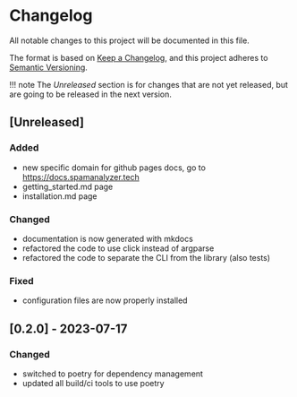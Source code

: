 # Changelog

All notable changes to this project will be documented in this file.

The format is based on [Keep a Changelog](https://keepachangelog.com/en/1.0.0/),
and this project adheres to [Semantic Versioning](https://semver.org/spec/v2.0.0.html).

!!! note
    The *Unreleased* section is for changes that are not yet released, but are
    going to be released in the next version.

## [Unreleased]

### Added

- new specific domain for github pages docs, go to https://docs.spamanalyzer.tech
- getting_started.md page
- installation.md page

### Changed

- documentation is now generated with mkdocs
- refactored the code to use click instead of argparse
- refactored the code to separate the CLI from the library (also tests)

### Fixed

- configuration files are now properly installed


## [0.2.0] - 2023-07-17

### Changed
- switched to poetry for dependency management
- updated all build/ci tools to use poetry
